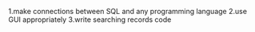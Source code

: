 1.make connections between SQL and any programming language
2.use GUI appropriately
3.write searching records code
